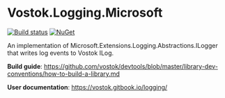# Vostok.Logging.Microsoft

[![Build status](https://ci.appveyor.com/api/projects/status/github/vostok/logging.microsoft?svg=true&branch=master)](https://ci.appveyor.com/project/vostok/logging.microsoft/branch/master)
[![NuGet](https://img.shields.io/nuget/v/Vostok.Logging.Microsoft.svg)](https://www.nuget.org/packages/Vostok.Logging.Microsoft)

An implementation of Microsoft.Extensions.Logging.Abstractions.ILogger that writes log events to Vostok ILog.

**Build guide**: https://github.com/vostok/devtools/blob/master/library-dev-conventions/how-to-build-a-library.md

**User documentation**: https://vostok.gitbook.io/logging/
